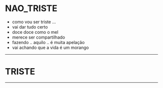 # NAO_TRISTE

* como vou ser triste ...
* vai dar tudo certo
* doce doce como o mel
* merece ser compartilhado
* fazendo .. aquilo .. é muita apelação 
* vai achando que a vida é um morango





---

# TRISTE




---




